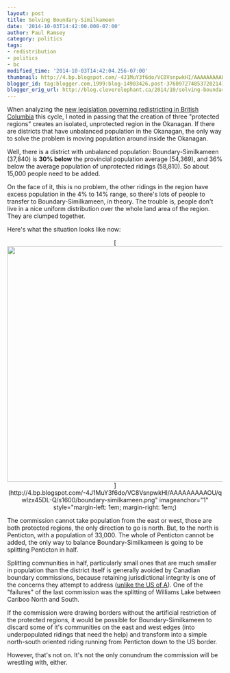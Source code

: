 ```yaml
---
layout: post
title: Solving Boundary-Similkameen
date: '2014-10-03T14:42:00.000-07:00'
author: Paul Ramsey
category: politics
tags:
- redistribution
- politics
- bc
modified_time: '2014-10-03T14:42:04.256-07:00'
thumbnail: http://4.bp.blogspot.com/-4J1MuY3f6do/VC8VsnpwkHI/AAAAAAAAAOU/qwIzx45DL-Q/s72-c/boundary-similkameen.png
blogger_id: tag:blogger.com,1999:blog-14903426.post-3760972748537202147
blogger_orig_url: http://blog.cleverelephant.ca/2014/10/solving-boundary-similkameen.html
---
```


When analyzing the [new legislation governing redistricting in British Columbia](http://blog.cleverelephant.ca/2013/11/bc-electoral-redistribution-and.html) this cycle, I noted in passing that the creation of three "protected regions" creates an isolated, unprotected region in the Okanagan. If there are districts that have unbalanced population in the Okanagan, the only way to solve the problem is moving population around inside the Okanagan. 

Well, there is a district with unbalanced population: Boundary-Similkameen (37,840) is **30% below** the provincial population average (54,369), and 36% below the average population of unprotected ridings (58,810). So about 15,000 people need to be added. 

On the face of it, this is no problem, the other ridings in the region have excess population in the 4% to 14% range, so there's lots of people to transfer to Boundary-Similkameen, in theory. The trouble is, people don't live in a nice uniform distribution over the whole land area of the region. They are clumped together.  

Here's what the situation looks like now: 

<div class="separator" style="clear: both; text-align: center;">[<img width=550 border="0" src="http://4.bp.blogspot.com/-4J1MuY3f6do/VC8VsnpwkHI/AAAAAAAAAOU/qwIzx45DL-Q/s1600/boundary-similkameen.png" />](http://4.bp.blogspot.com/-4J1MuY3f6do/VC8VsnpwkHI/AAAAAAAAAOU/qwIzx45DL-Q/s1600/boundary-similkameen.png" imageanchor="1" style="margin-left: 1em; margin-right: 1em;)</div>

The commission cannot take population from the east or west, those are both protected regions, the only direction to go is north. But, to the north is Penticton, with a population of 33,000. The whole of Penticton cannot be added, the only way to balance Boundary-Similkameen is going to be splitting Penticton in half. 

Splitting communities in half, particularly small ones that are much smaller in population than the district itself is generally avoided by Canadian boundary commissions, because retaining jurisdictional integrity is one of the concerns they attempt to address ([unlike the US of A](http://www.washingtonpost.com/blogs/wonkblog/wp/2014/05/15/americas-most-gerrymandered-congressional-districts/)). One of the "failures" of the last commission was the splitting of Williams Lake between Cariboo North and South. 

If the commission were drawing borders without the artificial restriction of the protected regions, it would be possible for Boundary-Similkameen to discard some of it's communities on the east and west edges (into underpopulated ridings that need the help) and transform into a simple north-south oriented riding running from Penticton down to the US border. 

However, that's not on. It's not the only conundrum the commission will be wrestling with, either. </p>